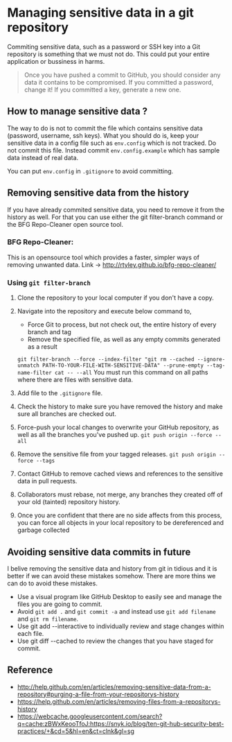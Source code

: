 # Managing sensitive data in a git repository

Commiting sensitive data, such as a password or SSH key into a Git repository is something that we must not do. This could put your entire application or bussiness in harms.

>Once you have pushed a commit to GitHub, you should consider any data it contains to be compromised. If you committed a password, change it! If you committed a key, generate a new one.

## How to manage sensitive data ?

The way to do is not to commit the file which contains sensitive data (password, username, ssh keys). What you should do is, keep your sensitive data in a config file such as `env.config` which is not tracked. Do not commit this file. Instead commit `env.config.example` which has sample data instead of real data.

You can put `env.config` in `.gitignore` to avoid committing.

## Removing sensitive data from the history

If you have already commited sensitive data, you need to remove it from the history as well. For that you can use either the git filter-branch command or the BFG Repo-Cleaner open source tool.

### BFG Repo-Cleaner:
This is an opensource tool which provides a faster, simpler ways of removing unwanted data. Link -> http://rtyley.github.io/bfg-repo-cleaner/

### Using `git filter-branch`
1. Clone the repository to your local computer if you don't have a copy.
2. Navigate into the repository and execute below command to,
   - Force Git to process, but not check out, the entire history of every branch and tag
   - Remove the specified file, as well as any empty commits generated as a result
   
   `git filter-branch --force --index-filter "git rm --cached --ignore-unmatch PATH-TO-YOUR-FILE-WITH-SENSITIVE-DATA" --prune-empty --tag-name-filter cat -- --all`
  You must run this command on all paths where there are files with sensitive data.
3. Add file to the `.gitignore` file.
4. Check the history to make sure you have removed the history and make sure all branches are checked out.
5. Force-push your local changes to overwrite your GitHub repository, as well as all the branches you've pushed up.
`git push origin --force --all`
6. Remove the sensitive file from your tagged releases.
`git push origin --force --tags`
7. Contact GitHub to remove cached views and references to the sensitive data in pull requests.
8. Collaborators must rebase, not merge, any branches they created off of your old (tainted) repository history.
9. Once you are confident that there are no side affects from this process, you can force all objects in your local repository to be dereferenced and garbage collected

## Avoiding sensitive data commits in future

I belive removing the sensitive data and history from git in tidious and it is better if we can avoid these mistakes somehow. There are more thins we can do to avoid these mistakes.
 - Use a visual program like GitHub Desktop to easily see and manage the files you are going to commit.
 - Avoid `git add .` and `git commit -a` and instead use `git add filename` and `git rm filename`.
 - Use git add --interactive to individually review and stage changes within each file.
 - Use git diff --cached to review the changes that you have staged for commit.

## Reference
- http://help.github.com/en/articles/removing-sensitive-data-from-a-repository#purging-a-file-from-your-repositorys-history
- https://help.github.com/en/articles/removing-files-from-a-repositorys-history
- https://webcache.googleusercontent.com/search?q=cache:zBWxKeooTfoJ:https://snyk.io/blog/ten-git-hub-security-best-practices/+&cd=5&hl=en&ct=clnk&gl=sg
